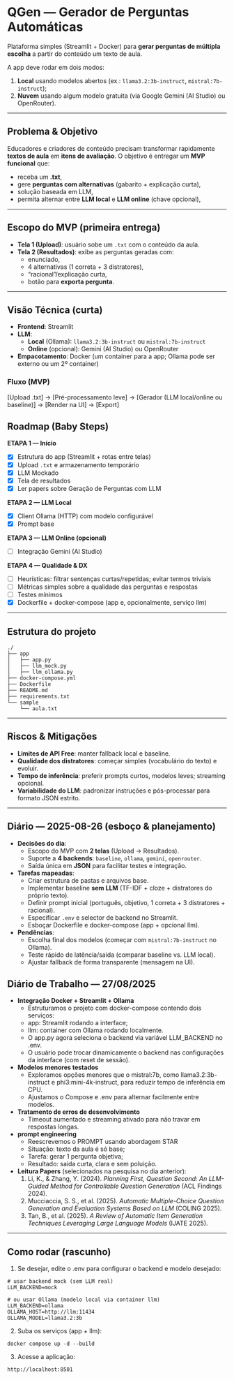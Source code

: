 # QGen — Gerador de Perguntas Automáticas

Plataforma simples (Streamlit + Docker) para **gerar perguntas de múltipla escolha** a partir do conteúdo um texto de aula. 

A app deve rodar em dois modos:
1) **Local** usando modelos abertos (ex.: `llama3.2:3b-instruct`, `mistral:7b-instruct`);
2) **Nuvem** usando algum modelo gratuita (via Google Gemini (AI Studio) ou OpenRouter).

---

## Problema & Objetivo

Educadores e criadores de conteúdo precisam transformar rapidamente **textos de aula** em **itens de avaliação**. O objetivo é entregar um **MVP funcional** que:
- receba um **.txt**,
- gere **perguntas com alternativas** (gabarito + explicação curta),
- solução baseada em LLM,
- permita alternar entre **LLM local** e **LLM online** (chave opcional),

---

## Escopo do MVP (primeira entrega)

- **Tela 1 (Upload)**: usuário sobe um `.txt` com o conteúdo da aula.
- **Tela 2 (Resultados)**: exibe as perguntas geradas com:
  - enunciado,
  - 4 alternativas (1 correta + 3 distratores),
  - “racional”/explicação curta,
  - botão para **exporta pergunta**.

---

## Visão Técnica (curta)

- **Frontend**: Streamlit  
- **LLM**:
  - **Local** (Ollama): `llama3.2:3b-instruct` ou `mistral:7b-instruct`
  - **Online** (opcional): Gemini (AI Studio) ou OpenRouter
- **Empacotamento**: Docker (um container para a app; Ollama pode ser externo ou um 2º container)

### Fluxo (MVP)

[Upload .txt] → [Pré-processamento leve] → [Gerador (LLM local/online ou baseline)] → [Render na UI] → [Export]

## Roadmap (Baby Steps)

**ETAPA 1 —  Início**
- [x] Estrutura do app (Streamlit + rotas entre telas)
- [x] Upload `.txt` e armazenamento temporário
- [x] LLM Mockado
- [x] Tela de resultados 
- [x] Ler papers sobre Geração de Perguntas com LLM

**ETAPA 2 — LLM Local**
- [x] Client Ollama (HTTP) com modelo configurável
- [x] Prompt base 

**ETAPA 3 — LLM Online (opcional)**
- [ ] Integração Gemini (AI Studio)

**ETAPA 4 — Qualidade & DX**
- [ ] Heurísticas: filtrar sentenças curtas/repetidas; evitar termos triviais
- [ ] Métricas simples sobre a qualidade das perguntas e respostas
- [ ] Testes mínimos 
- [x] Dockerfile + docker-compose (app e, opcionalmente, serviço llm)

---

## Estrutura do projeto

```
./
├── app
│   ├── app.py
│   ├── llm_mock.py
│   ├── llm_ollama.py
├── docker-compose.yml
├── Dockerfile
├── README.md
├── requirements.txt
└── sample
    └── aula.txt

```

---

## Riscos & Mitigações

- **Limites de API Free**: manter fallback local e baseline.
- **Qualidade dos distratores**: começar simples (vocabulário do texto) e evoluir.
- **Tempo de inferência**: preferir prompts curtos, modelos leves; streaming opcional.
- **Variabilidade do LLM**: padronizar instruções e pós-processar para formato JSON estrito.

---

## Diário — 2025-08-26 (esboço & planejamento)

- **Decisões do dia**:
  - Escopo do MVP com **2 telas** (Upload → Resultados).
  - Suporte a **4 backends**: `baseline`, `ollama`, `gemini`, `openrouter`.
  - Saída única em **JSON** para facilitar testes e integração.
- **Tarefas mapeadas**:
  - Criar estrutura de pastas e arquivos base.
  - Implementar baseline **sem LLM** (TF-IDF + cloze + distratores do próprio texto).
  - Definir prompt inicial (português, objetivo, 1 correta + 3 distratores + racional).
  - Especificar `.env` e selector de backend no Streamlit.
  - Esboçar Dockerfile e docker-compose (app + opcional llm).
- **Pendências**:
  - Escolha final dos modelos (começar com `mistral:7b-instruct` no Ollama).
  - Teste rápido de latência/saída (comparar baseline vs. LLM local).
  - Ajustar fallback de forma transparente (mensagem na UI).
  
## Diário de Trabalho — 27/08/2025

- **Integração Docker + Streamlit + Ollama**
  - Estruturamos o projeto com docker-compose contendo dois serviços:
  - app: Streamlit rodando a interface;
  - llm: container com Ollama rodando localmente.
  - O app.py agora seleciona o backend via variável LLM_BACKEND no .env.
  - O usuário pode trocar dinamicamente o backend nas configurações da interface (com reset de sessão).
- **Modelos menores testados**
  - Exploramos opções menores que o mistral:7b, como llama3.2:3b-instruct e phi3:mini-4k-instruct, para reduzir tempo de inferência em CPU.
  - Ajustamos o Compose e .env para alternar facilmente entre modelos.
- **Tratamento de erros de desenvolvimento**
  - Timeout aumentado e streaming ativado para não travar em respostas longas.
- **prompt engineering**
  - Reescrevemos o PROMPT usando abordagem STAR
  - Situação: texto da aula é só base;
  - Tarefa: gerar 1 pergunta objetiva;
  - Resultado: saída curta, clara e sem poluição.
- **Leitura Papers** (selecionados na pesquisa no dia anterior):
  1) Li, K., & Zhang, Y. (2024). *Planning First, Question Second: An LLM-Guided Method for Controllable Question Generation* (ACL Findings 2024).
  2) Mucciaccia, S. S., et al. (2025). *Automatic Multiple-Choice Question Generation and Evaluation Systems Based on LLM* (COLING 2025).
  3) Tan, B., et al. (2025). *A Review of Automatic Item Generation Techniques Leveraging Large Language Models* (IJATE 2025).

---

## Como rodar (rascunho)
1. Se desejar, edite o .env para configurar o backend e modelo desejado:
```
# usar backend mock (sem LLM real)
LLM_BACKEND=mock

# ou usar Ollama (modelo local via container llm)
LLM_BACKEND=ollama
OLLAMA_HOST=http://llm:11434
OLLAMA_MODEL=llama3.2:3b
```

2. Suba os serviços (app + llm):
```
docker compose up -d --build
```

3. Acesse a aplicação:
```
http://localhost:8501
```
